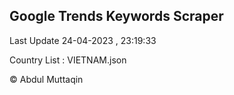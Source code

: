 

## Google Trends Keywords Scraper 
 
Last Update 24-04-2023 , 23:19:33

Country List :
VIETNAM.json



© Abdul Muttaqin 
